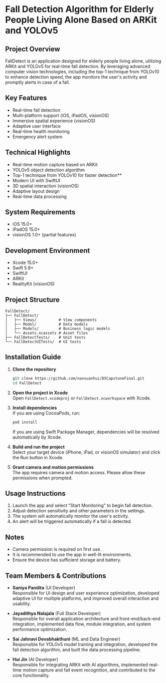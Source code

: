 # Fall Detection Algorithm for Elderly People Living Alone Based on ARKit and YOLOv5

## Project Overview
FallDetect is an application designed for elderly people living alone, utilizing ARKit and YOLOv5 for real-time fall detection. By leveraging advanced computer vision technologies, including the top-1 technique from YOLOv10 to enhance detection speed, the app monitors the user's activity and promptly alerts in case of a fall.

## Key Features
- Real-time fall detection
- Multi-platform support (iOS, iPadOS, visionOS)
- Immersive spatial experience (visionOS)
- Adaptive user interface
- Real-time health monitoring
- Emergency alert system

## Technical Highlights
- Real-time motion capture based on ARKit
- YOLOv5 object detection algorithm
- Top-1 technique from YOLOv10 for faster detection**
- Modern UI with SwiftUI
- 3D spatial interaction (visionOS)
- Adaptive layout design
- Real-time data processing

## System Requirements
- iOS 15.0+
- iPadOS 15.0+
- visionOS 1.0+ (partial features)

## Development Environment
- Xcode 15.0+
- Swift 5.9+
- SwiftUI
- ARKit
- RealityKit (visionOS)

## Project Structure
```
FallDetect/
├── FallDetect/
│   ├── Views/          # View components
│   ├── Model/          # Data models
│   ├── Models/         # Business logic models
│   └── Assets.xcassets # Asset files
├── FallDetectTests/    # Unit tests
└── FallDetectUITests/  # UI tests
```

## Installation Guide

1. **Clone the repository**
   ```bash
   git clone https://github.com/nanxuanhui/DSCapstoneFinal.git
   cd FallDetect
   ```

2. **Open the project in Xcode**  
   Open `FallDetect.xcodeproj` or `FallDetect.xcworkspace` with Xcode.

3. **Install dependencies**  
   If you are using CocoaPods, run:
   ```bash
   pod install
   ```
   If you are using Swift Package Manager, dependencies will be resolved automatically by Xcode.

4. **Build and run the project**  
   Select your target device (iPhone, iPad, or visionOS simulator) and click the Run button in Xcode.

5. **Grant camera and motion permissions**  
   The app requires camera and motion access. Please allow these permissions when prompted.

## Usage Instructions
1. Launch the app and select "Start Monitoring" to begin fall detection.
2. Adjust detection sensitivity and other parameters in the settings.
3. The system will automatically monitor the user's activity.
4. An alert will be triggered automatically if a fall is detected.

## Notes
- Camera permission is required on first use.
- It is recommended to use the app in well-lit environments.
- Ensure the device has sufficient storage and battery.

## Team Members & Contributions

- **Saniya Pandita** (UI Developer)  
  Responsible for UI design and user experience optimization, developed adaptive UI for multiple platforms, and improved overall interaction and usability.

- **Jayadithya Nalajala** (Full Stack Developer)  
  Responsible for overall application architecture and front-end/back-end integration, implemented data flow, module integration, and system performance optimization.

- **Sai Jahnavi Devabhakthuni** (ML and Data Engineer)  
  Responsible for YOLOv5 model training and integration, developed the fall detection algorithm, and built the data processing pipeline.

- **Hui Jin** (AI Developer)  
  Responsible for integrating ARKit with AI algorithms, implemented real-time motion capture and fall event recognition, and contributed to the core functionality.
